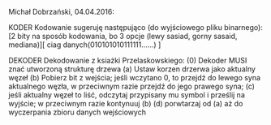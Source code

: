 Michał Dobrzański, 04.04.2016:

KODER
Kodowanie sugeruję następująco (do wyjściowego pliku binarnego):
[2 bity na sposób kodowania, bo 3 opcje (lewy sasiad, gorny sasaid, mediana)][ ciag danych(010101010111111......) ]

DEKODER
Dekodowanie z ksiażki Przelaskowskiego:
(0) Dekoder MUSI znać utworzoną strukturę drzewa
(a) Ustaw korzen drzerwa jako aktualny węzeł
(b) Pobierz bit z wejścia; jeśli wczytano 0, to przejdź do lewego syna aktualnego węzła, w przeciwnym razie przejdź do jego prawego syna;
(c) jeśli aktualny węzeł to liść, odczytaj przypisany mu symbol i prześlij na wyjście; w przeciwnym razie kontynuuj (b)
(d) porwtarzaj od (a) aż do wyczerpania zbioru danych wejściowych
